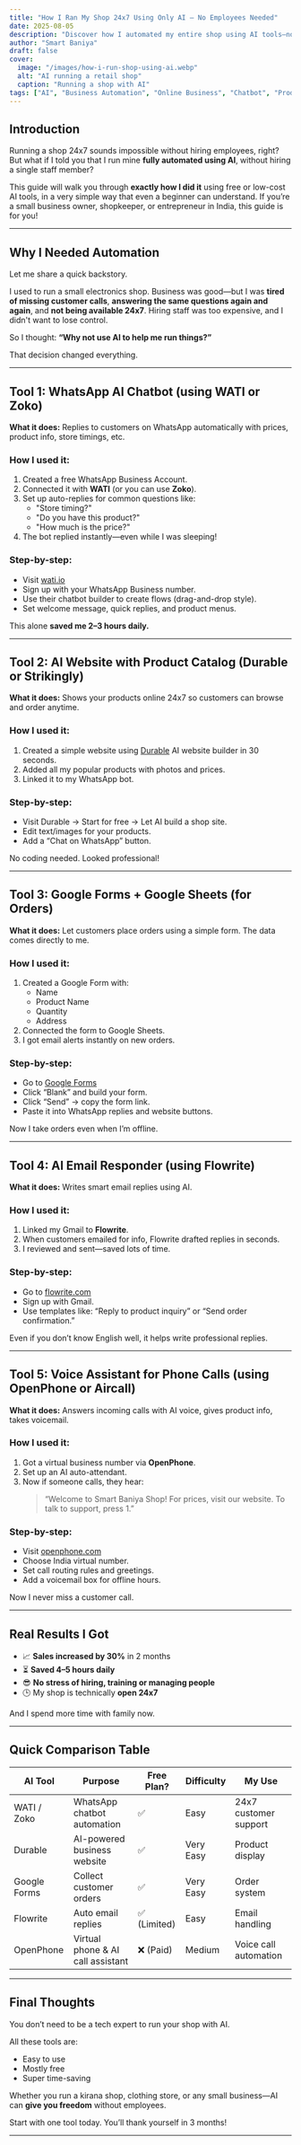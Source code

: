 ```yaml
---
title: "How I Ran My Shop 24x7 Using Only AI – No Employees Needed"
date: 2025-08-05
description: "Discover how I automated my entire shop using AI tools—no staff needed! Learn the exact steps, tools, and setup I used to run a business non-stop."
author: "Smart Baniya"
draft: false
cover:
  image: "/images/how-i-run-shop-using-ai.webp"
  alt: "AI running a retail shop"
  caption: "Running a shop with AI"
tags: ["AI", "Business Automation", "Online Business", "Chatbot", "Productivity Tools"]
---
```


## Introduction

Running a shop 24x7 sounds impossible without hiring employees, right? But what if I told you that I run mine **fully automated using AI**, without hiring a single staff member?

This guide will walk you through **exactly how I did it** using free or low-cost AI tools, in a very simple way that even a beginner can understand. If you’re a small business owner, shopkeeper, or entrepreneur in India, this guide is for you!

---

## Why I Needed Automation

Let me share a quick backstory.

I used to run a small electronics shop. Business was good—but I was **tired of missing customer calls**, **answering the same questions again and again**, and **not being available 24x7**. Hiring staff was too expensive, and I didn't want to lose control.

So I thought: **“Why not use AI to help me run things?”**

That decision changed everything.

---

## Tool 1: WhatsApp AI Chatbot (using WATI or Zoko)

**What it does:** Replies to customers on WhatsApp automatically with prices, product info, store timings, etc.

### How I used it:
1. Created a free WhatsApp Business Account.
2. Connected it with **WATI** (or you can use **Zoko**).
3. Set up auto-replies for common questions like:
   - "Store timing?"
   - "Do you have this product?"
   - "How much is the price?"
4. The bot replied instantly—even while I was sleeping!

### Step-by-step:
- Visit [wati.io](https://wati.io)
- Sign up with your WhatsApp Business number.
- Use their chatbot builder to create flows (drag-and-drop style).
- Set welcome message, quick replies, and product menus.

This alone **saved me 2–3 hours daily.**

---

## Tool 2: AI Website with Product Catalog (Durable or Strikingly)

**What it does:** Shows your products online 24x7 so customers can browse and order anytime.

### How I used it:
1. Created a simple website using [Durable](https://durable.co) AI website builder in 30 seconds.
2. Added all my popular products with photos and prices.
3. Linked it to my WhatsApp bot.

### Step-by-step:
- Visit Durable → Start for free → Let AI build a shop site.
- Edit text/images for your products.
- Add a “Chat on WhatsApp” button.

No coding needed. Looked professional!

---

## Tool 3: Google Forms + Google Sheets (for Orders)

**What it does:** Let customers place orders using a simple form. The data comes directly to me.

### How I used it:
1. Created a Google Form with:
   - Name
   - Product Name
   - Quantity
   - Address
2. Connected the form to Google Sheets.
3. I got email alerts instantly on new orders.

### Step-by-step:
- Go to [Google Forms](https://forms.google.com)
- Click “Blank” and build your form.
- Click “Send” → copy the form link.
- Paste it into WhatsApp replies and website buttons.

Now I take orders even when I’m offline.

---

## Tool 4: AI Email Responder (using Flowrite)

**What it does:** Writes smart email replies using AI.

### How I used it:
1. Linked my Gmail to **Flowrite**.
2. When customers emailed for info, Flowrite drafted replies in seconds.
3. I reviewed and sent—saved lots of time.

### Step-by-step:
- Go to [flowrite.com](https://www.flowrite.com)
- Sign up with Gmail.
- Use templates like: “Reply to product inquiry” or “Send order confirmation.”

Even if you don’t know English well, it helps write professional replies.

---

## Tool 5: Voice Assistant for Phone Calls (using OpenPhone or Aircall)

**What it does:** Answers incoming calls with AI voice, gives product info, takes voicemail.

### How I used it:
1. Got a virtual business number via **OpenPhone**.
2. Set up an AI auto-attendant.
3. Now if someone calls, they hear:
   > “Welcome to Smart Baniya Shop! For prices, visit our website. To talk to support, press 1.”

### Step-by-step:
- Visit [openphone.com](https://www.openphone.com)
- Choose India virtual number.
- Set call routing rules and greetings.
- Add a voicemail box for offline hours.

Now I never miss a customer call.

---

## Real Results I Got

- 📈 **Sales increased by 30%** in 2 months
- ⏳ **Saved 4–5 hours daily**
- 😎 **No stress of hiring, training or managing people**
- 🕒 My shop is technically **open 24x7**

And I spend more time with family now.

---

## Quick Comparison Table

| AI Tool           | Purpose                            | Free Plan? | Difficulty | My Use |
|-------------------|-------------------------------------|------------|------------|--------|
| WATI / Zoko       | WhatsApp chatbot automation         | ✅         | Easy       | 24x7 customer support |
| Durable           | AI-powered business website         | ✅         | Very Easy  | Product display |
| Google Forms      | Collect customer orders             | ✅         | Very Easy  | Order system |
| Flowrite          | Auto email replies                  | ✅ (Limited) | Easy     | Email handling |
| OpenPhone         | Virtual phone & AI call assistant   | ❌ (Paid)   | Medium     | Voice call automation |

---

## Final Thoughts

You don’t need to be a tech expert to run your shop with AI.

All these tools are:
- Easy to use
- Mostly free
- Super time-saving

Whether you run a kirana shop, clothing store, or any small business—AI can **give you freedom** without employees.

Start with one tool today. You’ll thank yourself in 3 months!

---